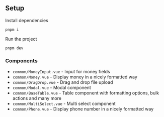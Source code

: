 
## Setup
Install dependencies
```shell
pnpm i
```

Run the project
```shell
pnpm dev
```

### Components

* `common/MoneyInput.vue` - Input for money fields
* `common/Money.vue` - Display money in a nicely formatted way
* `common/DragDrop.vue` - Drag and drop file upload
* `common/Modal.vue` - Modal component
* `common/BaseTable.vue` - Table component with formatting options, bulk actions and many more
* `common/MultiSelect.vue` - Multi select component
* `common/Phone.vue` - Display phone number in a nicely formatted way
